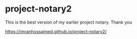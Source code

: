 # project-notary2
This is the best version of my earlier project notary. Thank you

https://imranhossainwd.github.io/project-notary2/
